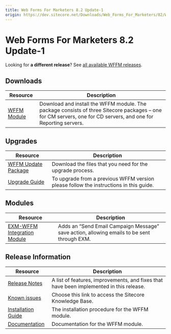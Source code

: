 ```yaml
---
title: Web Forms For Marketers 8.2 Update-1
origin: https://dev.sitecore.net/Downloads/Web_Forms_For_Marketers/82/Web_Forms_For_Marketers_82_Update1.aspx
---
```


# Web Forms For Marketers 8.2 Update-1

  <Alert variant='warning' mb={4}>
    <AlertIcon />
    

Looking for **a different release**? See [all available WFFM releases](/downloads/Web_Forms_For_Marketers).


  </Alert>
  

## Downloads

 | Resource | Description |
 | --- | --- |
 | [WFFM Module](https://sitecoredev.azureedge.net/~/media/CC1E96521266447F8DCC0A28866FA3CA.ashx?date=20161207T112149) | Download and install the WFFM module. The package consists of three Sitecore packages – one for CM servers, one for CD servers, and one for Reporting servers. |

## Upgrades

 | Resource | Description |
 | --- | --- |
 | [WFFM Update Package](https://sitecoredev.azureedge.net/~/media/6F2E7D2BBD19420DBCDFACE86501D9F9.ashx?date=20161207T110909) | Download the files that you need for the upgrade process. |
 | [Upgrade Guide](https://sitecoredev.azureedge.net/~/media/55BB3252D36E489B9AFFBC9D4A7911B2.ashx?date=20161216T100702) | To upgrade from a previous WFFM version please follow the instructions in this guide. |

## Modules

 | Resource | Description |
 | --- | --- |
 | [EXM-WFFM Integration Module](https://sitecoredev.azureedge.net/~/media/0640584B33B740EBB0EB12DFB29B7C7D.ashx?date=20171005T144859) | Adds an “Send Email Campaign Message” save action, allowing emails to be sent through EXM. |

## Release Information

 | Resource | Description |
 | --- | --- |
 | [Release Notes](https://dev.sitecore.net:443/downloads/Web%20Forms%20For%20Marketers/82/Web%20Forms%20For%20Marketers%2082%20Update1/Release%20Notes) | A list of features, improvements, and fixes that have been implemented in this release. |
 | [Known issues](https://kb.sitecore.net/articles/631685) | Choose this link to access the Sitecore Knowledge Base. |
 | [Installation Guide](https://sitecoredev.azureedge.net/~/media/3F59F52EC9624B17B84893B5A18869C7.ashx?date=20170824T091750) | The installation procedure for the WFFM module. |
 | [Documentation](https://doc.sitecore.com/developers/82/web-forms-for-marketers/en/index-en.html) | Documentation for the WFFM module. |